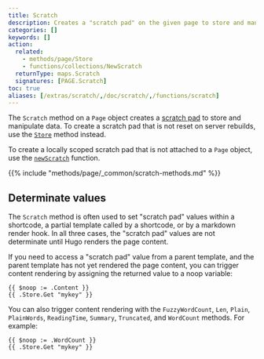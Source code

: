 ```yaml
---
title: Scratch
description: Creates a "scratch pad" on the given page to store and manipulate data.
categories: []
keywords: []
action:
  related:
    - methods/page/Store
    - functions/collections/NewScratch
  returnType: maps.Scratch
  signatures: [PAGE.Scratch]
toc: true
aliases: [/extras/scratch/,/doc/scratch/,/functions/scratch]
---
```


The `Scratch` method on a `Page` object creates a [scratch pad] to store and manipulate data. To create a scratch pad that is not reset on server rebuilds, use the [`Store`] method instead.

To create a locally scoped scratch pad that is not attached to a `Page` object, use the [`newScratch`] function.

[`Store`]: /methods/page/store/
[`newScratch`]: /functions/collections/newscratch/
[scratch pad]: /getting-started/glossary/#scratch-pad

{{% include "methods/page/_common/scratch-methods.md" %}}

## Determinate values

The `Scratch` method is often used to set "scratch pad" values within a shortcode, a partial template called by a shortcode, or by a markdown render hook. In all three cases, the "scratch pad" values are not determinate until Hugo renders the page content.

If you need to access a "scratch pad" value from a parent template, and the parent template has not yet rendered the page content, you can trigger content rendering by assigning the returned value to a noop variable:

```go-html-template
{{ $noop := .Content }}
{{ .Store.Get "mykey" }}
```

You can also trigger content rendering with the `FuzzyWordCount`, `Len`, `Plain`, `PlainWords`, `ReadingTime`, `Summary`, `Truncated`, and `WordCount` methods. For example:

```go-html-template
{{ $noop := .WordCount }}
{{ .Store.Get "mykey" }}
```
